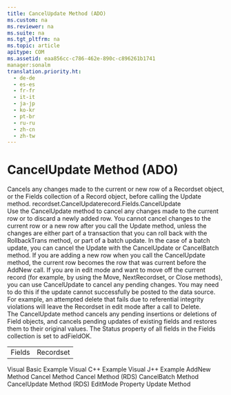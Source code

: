 ```yaml
---
title: CancelUpdate Method (ADO)
ms.custom: na
ms.reviewer: na
ms.suite: na
ms.tgt_pltfrm: na
ms.topic: article
apitype: COM
ms.assetid: eaa856cc-c786-462e-890c-c896261b1741
manager:sonalm
translation.priority.ht: 
  - de-de
  - es-es
  - fr-fr
  - it-it
  - ja-jp
  - ko-kr
  - pt-br
  - ru-ru
  - zh-cn
  - zh-tw
---
```

# CancelUpdate Method (ADO)
<?xml version="1.0" encoding="utf-8"?>
<developerReferenceWithSyntaxDocument xmlns="http://ddue.schemas.microsoft.com/authoring/2003/5" xmlns:xlink="http://www.w3.org/1999/xlink" xmlns:xsi="http://www.w3.org/2001/XMLSchema-instance" xsi:schemaLocation="http://ddue.schemas.microsoft.com/authoring/2003/5 http://dduestorage.blob.core.windows.net/ddueschema/developer.xsd">
  <introduction>
    <para>Cancels any changes made to the current or new row of a <legacyLink xlink:href="ede1415f-c3df-4cc5-a05b-2576b2b84b60">Recordset</legacyLink> object, or the <legacyLink xlink:href="7c371474-b88f-4730-afa5-44163a0488d5">Fields</legacyLink> collection of a <legacyLink xlink:href="db83ed2c-a8e3-460c-8682-64667e4d5d01">Record</legacyLink> object, before calling the <legacyLink xlink:href="6b2a9c31-1a7e-40db-8a53-30720d0f6cc1">Update</legacyLink> method.</para>
  </introduction>
  <syntaxSection>
    <legacySyntax>
<parameterReference>recordset</parameterReference>.<legacyBold>CancelUpdate</legacyBold><parameterReference>record.Fields</parameterReference>.<legacyBold>CancelUpdate</legacyBold></legacySyntax>
  </syntaxSection>
  <languageReferenceRemarks>
    <content />
    <sections>
      <section>
        <title>Recordset</title>
        <content>
          <para>Use the <unmanagedCodeEntityReference>CancelUpdate</unmanagedCodeEntityReference> method to cancel any changes made to the current row or to discard a newly added row. You cannot cancel changes to the current row or a new row after you call the <unmanagedCodeEntityReference>Update</unmanagedCodeEntityReference> method, unless the changes are either part of a transaction that you can roll back with the <legacyLink xlink:href="d4683472-4120-4236-8640-fa9ae289e23e">RollbackTrans</legacyLink> method, or part of a batch update. In the case of a batch update, you can cancel the <unmanagedCodeEntityReference>Update</unmanagedCodeEntityReference> with the <unmanagedCodeEntityReference>CancelUpdate</unmanagedCodeEntityReference> or <legacyLink xlink:href="dbdc2574-e44e-4d95-b03d-4a5d9e9adf3c">CancelBatch</legacyLink> method.</para>
          <para>If you are adding a new row when you call the <unmanagedCodeEntityReference>CancelUpdate</unmanagedCodeEntityReference> method, the current row becomes the row that was current before the <legacyLink xlink:href="a9f54be9-5763-45d0-a6eb-09981b03bc08">AddNew</legacyLink> call.</para>
          <para>If you are in edit mode and want to move off the current record (for example, by using the <legacyLink xlink:href="13fe9381-d00b-4f4a-9162-83c3f21b3837">Move</legacyLink>, <legacyLink xlink:href="ab1fa449-a695-4987-b1ee-bc68f89418dd">NextRecordset</legacyLink>, or <legacyLink xlink:href="3cdf27d1-a180-4cff-8e42-95dec5fb1b55">Close</legacyLink> methods), you can use <unmanagedCodeEntityReference>CancelUpdate</unmanagedCodeEntityReference> to cancel any pending changes. You may need to do this if the update cannot successfully be posted to the data source. For example, an attempted delete that fails due to referential integrity violations will leave the <unmanagedCodeEntityReference>Recordset</unmanagedCodeEntityReference> in edit mode after a call to <legacyLink xlink:href="1eb9209c-602c-4507-b0c2-6527a599b67d">Delete</legacyLink>.</para>
        </content>
      </section>
      <section>
        <title>Record</title>
        <content>
          <para>The <unmanagedCodeEntityReference>CancelUpdate</unmanagedCodeEntityReference> method cancels any pending insertions or deletions of <legacyLink xlink:href="b10a72fc-3c4b-4186-a70b-993dc9f7a092">Field</legacyLink> objects, and cancels pending updates of existing fields and restores them to their original values. The <legacyLink xlink:href="41d70d89-880f-4850-9d17-19d9790cc8eb">Status</legacyLink> property of all fields in the <unmanagedCodeEntityReference>Fields</unmanagedCodeEntityReference> collection is set to <legacyBold>adFieldOK</legacyBold>.</para>
        </content>
      </section>
    </sections>
  </languageReferenceRemarks>
  <section>
    <title>Applies To</title>
    <content>
      <table xmlns:caps="http://schemas.microsoft.com/build/caps/2013/11">
        <tbody>
          <tr>
            <TD>
              <para>
                <link xlink:href="7c371474-b88f-4730-afa5-44163a0488d5">Fields</link>
              </para>
            </TD>
            <TD>
              <para>
                <link xlink:href="ede1415f-c3df-4cc5-a05b-2576b2b84b60">Recordset</link>
              </para>
            </TD>
          </tr>
        </tbody>
      </table>
    </content>
  </section>
  <relatedTopics>
<link xlink:href="55bedd08-7440-4da4-b854-4ac9ef2fdedb">Visual Basic Example</link>
<link xlink:href="cc59d23a-2f38-42f9-8b65-ed89009e87ec">Visual C++ Example</link>
<link xlink:href="f93099ae-797d-4f0d-ac28-81405b2892e1">Visual J++ Example</link>
<link xlink:href="a9f54be9-5763-45d0-a6eb-09981b03bc08">AddNew Method</link>
<link xlink:href="e0db4e15-6787-41e2-8f13-9e9b524d620a">Cancel Method</link>
<link xlink:href="560b5b3d-fba9-4275-8920-9c3e186134f7">Cancel Method (RDS)</link>
<link xlink:href="dbdc2574-e44e-4d95-b03d-4a5d9e9adf3c">CancelBatch Method</link>
<link xlink:href="76d8a6e9-bc6c-4ea0-8e7a-2bae5ed06650">CancelUpdate Method (RDS)</link>
<link xlink:href="a1b04bb2-8c8b-47f9-8477-bfd0368b6f68">EditMode Property</link>
<link xlink:href="6b2a9c31-1a7e-40db-8a53-30720d0f6cc1">Update Method</link>
</relatedTopics>
</developerReferenceWithSyntaxDocument>